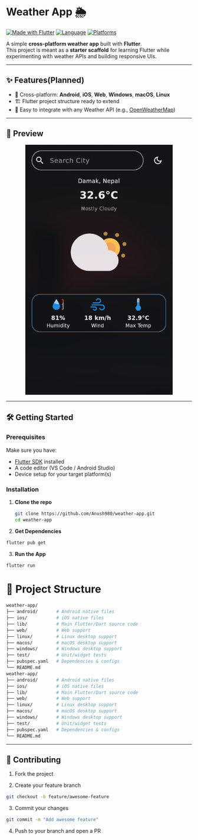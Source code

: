 # Weather App 🌦️

[![Made with Flutter](https://img.shields.io/badge/Made%20with-Flutter-blue?logo=flutter)](https://flutter.dev/)
[![Language](https://img.shields.io/badge/Language-Dart-0175C2?logo=dart)](https://dart.dev/)
[![Platforms](https://img.shields.io/badge/Platforms-Android%20|%20iOS%20|%20Web%20|%20Windows%20|%20macOS%20|%20Linux-purple)](#)

A simple **cross-platform weather app** built with **Flutter**.  
This project is meant as a **starter scaffold** for learning Flutter while experimenting with weather APIs and building responsive UIs.

---
## ✨ Features(Planned)

- 🚀 Cross-platform: **Android**, **iOS**, **Web**, **Windows**, **macOS**, **Linux**
- 🏗️ Flutter project structure ready to extend
- 🔧 Easy to integrate with any Weather API (e.g., [OpenWeatherMap](https://openweathermap.org/))

---

## 📸 Preview

<p align="center">
  <img src="assets/preview/preview.png" alt="App Preview" width="400">
</p>


---



## 🛠️ Getting Started

### Prerequisites
Make sure you have:
- [Flutter SDK](https://docs.flutter.dev/get-started/install) installed  
- A code editor (VS Code / Android Studio)  
- Device setup for your target platform(s)  

### Installation
1. **Clone the repo**
   ```bash
   git clone https://github.com/Anush980/weather-app.git
   cd weather-app
   ```
2. **Get Dependencies**
```bash
flutter pub get
```
3. **Run the App**
```bash
flutter run
```

# 📂 Project Structure
```bash
weather-app/
├── android/       # Android native files
├── ios/           # iOS native files
├── lib/           # Main Flutter/Dart source code
├── web/           # Web support
├── linux/         # Linux desktop support
├── macos/         # macOS desktop support
├── windows/       # Windows desktop support
├── test/          # Unit/widget tests
├── pubspec.yaml   # Dependencies & configs
└── README.md
weather-app/
├── android/       # Android native files
├── ios/           # iOS native files
├── lib/           # Main Flutter/Dart source code
├── web/           # Web support
├── linux/         # Linux desktop support
├── macos/         # macOS desktop support
├── windows/       # Windows desktop support
├── test/          # Unit/widget tests
├── pubspec.yaml   # Dependencies & configs
└── README.md

```
---
## 🤝 Contributing

1. Fork the project

2. Create your feature branch
```bash
git checkout -b feature/awesome-feature
```
3. Commit your changes
```bash
git commit -m "Add awesome feature"
```
4. Push to your branch and open a PR
